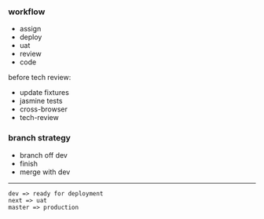 ### workflow

* assign
* deploy
* uat
* review
* code

before tech review:

* update fixtures
* jasmine tests
* cross-browser
* tech-review

### branch strategy

* branch off dev
* finish
* merge with dev

-----------

    dev => ready for deployment
    next => uat
    master => production


